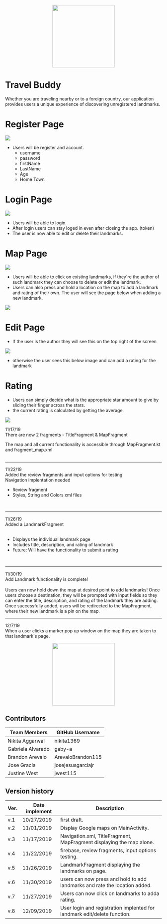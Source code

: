 <p align="center">
  <img src="https://github.com/josejesusgarciajr/Travel-App/blob/gabs/TravelApp/app/src/main/res/drawable-v24/newmaingif.gif" width="200">
</p>

# Travel Buddy

Whether you are traveling nearby or to a foreign country, our application provides users a unique experience of discovering unregistered landmarks.


# Register Page 
![](images/reg.gif)
* Users will be register and account.
  * username
  * password
  * firstName
  * LastName
  * Age
  * Home Town
  
# Login Page
![](images/log.gif)
* Users will be able to login.
* After login users can stay loged in even after closing the app. (token)
* The user is now able to edit or delete their landmarks.

# Map Page
![](images/map.PNG)
* Users will be able to click on existing landmarks, if they're the author of such landmark they can choose to delete or edit the landmark.
* Users can also press and hold a location on the map to add a landmark and rating of their own. The user will see the page below when adding a new landmark.

![](images/addLandmark.PNG)

# Edit Page

* If the user is the author they will see this on the top right of the screen

![](images/author.PNG)

* otherwise the user sees this below image and can add a rating for the landmark

# Rating
* Users can simply decide what is the appropriate star amount to give by sliding their finger across the stars.
* the current rating is calculated by getting the average.

![](images/user.PNG)



11/17/19 </br>
There are now 2 fragments - TitleFragment & MapFragment </br>

The map and all current functionality is accessible through MapFragment.kt and fragment_map.xml</br></br>
<hr>
11/22/19</br>
Added the review fragments and input options for testing</br>
Navigation implentation needed</br>
<ul>
  <li>Review fragment</li>
  <li>Styles, String and Colors xml files</li>
</ul>
</br>
<hr>
11/26/19</br>
Added a LandmarkFragment </br></br>
<ul>
  <li>Displays the individual landmark page</li>
  <li>Includes title, description, and rating of landmark</li>
  <li>Future: Will have the functionality to submit a rating</li>
</ul>
</br>
<hr>
11/30/19</br>
Add Landmark functionality is complete! </br></br>
Users can now hold down the map at desired point to add landmarks! Once users choose a destination, they will be prompted with input fields so they can enter the title, description, and rating of the landmark they are adding. Once successfully added, users will be redirected to the MapFragment, where their new landmark is a pin on the map.
</br>
<hr>
12/7/19<br>
When a user clicks a marker pop up window on the map they are taken to that landmark's page.

<p align="center">
  <img src="https://github.com/josejesusgarciajr/Travel-App/blob/master/TravelApp/app/src/main/res/drawable/globetextgrow.gif" width="200">
</p>

## Contributors

| Team Members | GitHub Username |
| ------ | ------ |
| Nikita Aggarwal | nikita1369 |
| Gabriela Alvarado | gaby-a |
| Brandon Arevalo | ArevaloBrandon115 |
|Jose Gracia| josejesusgarciajr |
|Justine West| jwest115 |


## Version history
| Ver. | Date implement | Description |
| ------ | ------ | ------ |
| v.1 | 10/27/2019 | first draft. |
| v.2 | 11/01/2019 | Display Google maps on MainActivity. |
| v.3 | 11/17/2019 | Navigation.xml, TitleFragment, MapFragment displaying the map alone. |
| v.4 | 11/22/2019 | firebase, review fragments, input options testing. |
| v.5 | 11/26/2019 | LandmarkFragment displaying the landmarks on page.  |
| v.6 | 11/30/2019 | users can now press and hold to add landmarks and rate the location added. |
| v.7 | 11/27/2019 | Users can now click on landmarks to adda rating. |
| v.8 | 12/09/2019 | User login and registration implented for landmark edit/delete function. |
